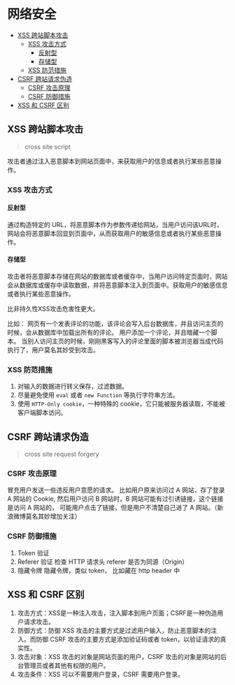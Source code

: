 # 网络安全

- [XSS 跨站脚本攻击](#xss-跨站脚本攻击)
  - [XSS 攻击方式](#xss-攻击方式)
    - [反射型](#反射型)
    - [存储型](#存储型)
  - [XSS 防范措施](#xss-防范措施)
- [CSRF 跨站请求伪造](#csrf-跨站请求伪造)
  - [CSRF 攻击原理](#csrf-攻击原理)
  - [CSRF 防御措施](#csrf-防御措施)
- [XSS 和 CSRF 区别](#xss-和-csrf-区别)

## XSS 跨站脚本攻击

> cross site script

攻击者通过注入恶意脚本到网站页面中，来获取用户的信息或者执行某些恶意操作。

### XSS 攻击方式

#### 反射型

通过构造特定的 URL，将恶意脚本作为参数传递给网站，当用户访问该URL时，网站会将恶意脚本回显到页面中，从而获取用户的敏感信息或者执行某些恶意操作。

#### 存储型

攻击者将恶意脚本存储在网站的数据库或者缓存中，当用户访问特定页面时，网站会从数据库或缓存中读取数据，并将恶意脚本注入到页面中。获取用户的敏感信息或者执行某些恶意操作。

比非持久性XSS攻击危害性更大。

比如：
网页有一个发表评论的功能，该评论会写入后台数据库，并且访问主页的时候，会从数据库中加载出所有的评论。
用户添加一个评论，并且暗藏一个脚本。
当别人访问主页的时候，刚刚黑客写入的评论里面的脚本被浏览器当成代码执行了，用户莫名其妙受到攻击。

### XSS 防范措施

1. 对输入的数据进行转义保存，过滤数据。
2. 尽量避免使用 `eval` 或者 `new Function` 等执行字符串方法。
3. 使用 `HTTP-Only cookie`，一种特殊的 cookie，它只能被服务器读取，不能被客户端脚本访问。

## CSRF 跨站请求伪造

> cross site request forgery

### CSRF 攻击原理

冒充用户发送一些违反用户意愿的请求。
比如用户原来访问过 A 网站，存了登录 A 网站的 Cookie,
然后用户访问 B 网站时，B 网站可能有过引诱链接，这个链接是访问 A 网站的，
可能用户点击了链接，但是用户不清楚自己进了 A 网站。（新浪微博莫名其妙增加关注）

### CSRF 防御措施

1. Token 验证
2. Referer 验证
  检查 HTTP 请求头 referer 是否为同源（Origin）
3. 隐藏令牌
  隐藏令牌，类似 token， 比如藏在 http header 中

## XSS 和 CSRF 区别

1. 攻击方式：XSS是一种注入攻击，注入脚本到用户页面；CSRF是一种伪造用户请求攻击。
2. 防御方式：防御 XSS 攻击的主要方式是过滤用户输入，防止恶意脚本的注入。而防御 CSRF 攻击的主要方式是添加验证码或者 token，以验证请求的真实性。
3. 攻击对象：XSS 攻击的对象是网站页面的用户，CSRF 攻击的对象是网站的后台管理员或者其他有权限的用户。
4. 攻击条件：XSS 可以不需要用户登录，CSRF 需要用户登录。
